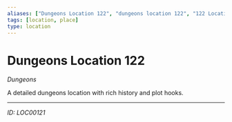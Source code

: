 ```yaml
---
aliases: ["Dungeons Location 122", "dungeons location 122", "122 Location Dungeons"]
tags: [location, place]
type: location
---
```


# Dungeons Location 122

*Dungeons*

A detailed dungeons location with rich history and plot hooks.

---
*ID: LOC00121*